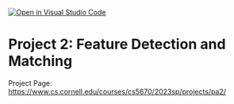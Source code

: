 [![Open in Visual Studio Code](https://classroom.github.com/assets/open-in-vscode-c66648af7eb3fe8bc4f294546bfd86ef473780cde1dea487d3c4ff354943c9ae.svg)](https://classroom.github.com/online_ide?assignment_repo_id=10134562&assignment_repo_type=AssignmentRepo)
# Project 2:  Feature Detection and Matching 
Project Page: https://www.cs.cornell.edu/courses/cs5670/2023sp/projects/pa2/
